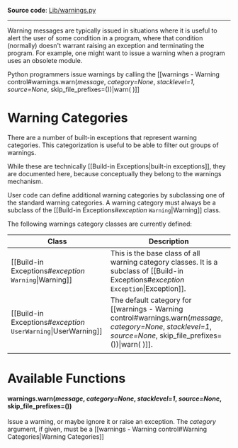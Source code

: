 **Source code**: [Lib/warnings.py](https://github.com/python/cpython/blob/3.13/Lib/warnings.py)
___
Warning messages are typically issued in situations where it is useful to alert the user of some condition in a program, where that condition (normally) doesn't warrant raising an exception and terminating the program. For example, one might want to issue a warning when a program uses an obsolete module.

Python programmers issue warnings by calling the [[warnings - Warning control#warnings.warn(*message*, *category=None*, *stacklevel=1*, *source=None*, skip_file_prefixes=())|warn( )]]
# Warning Categories
There are a number of built-in exceptions that represent warning categories. This categorization is useful to be able to filter out groups of warnings.

While these are technically [[Build-in Exceptions|built-in exceptions]], they are documented here, because conceptually they belong to the warnings mechanism.

User code can define additional warning categories by subclassing one of the standard warning categories. A warning category must always be a subclass of the [[Build-in Exceptions#*exception* `Warning`|Warning]] class.

The following warnings category classes are currently defined:

| Class                                                          | Description                                                                                                                                                       |
| -------------------------------------------------------------- | ----------------------------------------------------------------------------------------------------------------------------------------------------------------- |
| [[Build-in Exceptions#*exception* `Warning`\|Warning]]         | This is the base class of all warning category classes. It is a subclass of [[Build-in Exceptions#*exception* `Exception`\|Exception]].                           |
| [[Build-in Exceptions#*exception* `UserWarning`\|UserWarning]] | The default category for [[warnings - Warning control#warnings.warn(*message*, *category=None*, *stacklevel=1*, *source=None*, skip_file_prefixes=())\|warn( )]]. |
|                                                                |                                                                                                                                                                   |
# Available Functions
#### warnings.warn(*message*, *category=None*, *stacklevel=1*, *source=None*, skip_file_prefixes=())
Issue a warning, or maybe ignore it or raise an exception. The *category* argument, if given, must be a [[warnings - Warning control#Warning Categories|Warning Categories]]
